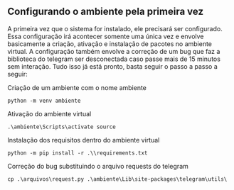 ## Configurando o ambiente pela primeira vez

A primeira vez que o sistema for instalado, ele precisará ser configurado. Essa configuração irá acontecer somente uma única vez e envolve basicamente a criação, ativação e instalação de pacotes no ambiente virtual. A configuração também envolve a correção de um bug que faz a biblioteca do telegram ser desconectada caso passe mais de 15 minutos sem interação. Tudo isso já está pronto, basta seguir o passo a passo a seguir:

Criação de um ambiente com o nome ambiente
```shell
python -m venv ambiente
```

Ativação do ambiente virtual
```shell
.\ambiente\Scripts\activate source
```

Instalação dos requisitos dentro do ambiente virtual
```shell
python -m pip install -r .\\requirements.txt
```

Correção do bug substituindo o arquivo requests do telegram
```shell
cp .\arquivos\request.py .\ambiente\Lib\site-packages\telegram\utils\
```
